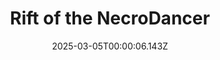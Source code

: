 ---
title: "Rift of the NecroDancer"
id: 2073250
date: 2025-03-05T00:00:06.143Z
link: games/steam/recent/rift-of-the-necrodancer
image: http://media.steampowered.com/steamcommunity/public/images/apps/2073250/c098e2f779cadbb9e24a58a0e0763ec65b82b4b5.jpg
playtime_2weeks: 702
playtime_forever: 1074
playtime_windows_forever: 0
playtime_mac_forever: 0
playtime_linux_forever: 1074
playtime_deck_forever: 1074
---